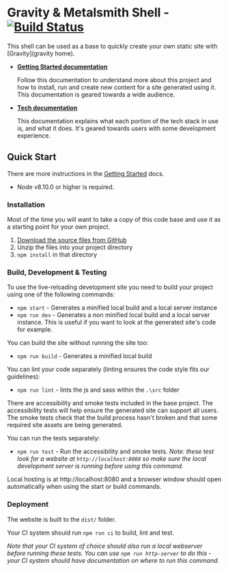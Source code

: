 # Gravity & Metalsmith Shell - [![Build Status][buildstatus image]][buildstatus url]

This shell can be used as a base to quickly create your own static site with [Gravity](gravity home).

- **[Getting Started documentation][gettingstarted docs]**
  
  Follow this documentation to understand more about this project and how to install, run and create new content for a
  site generated using it. This documentation is geared towards a wide audience.

- **[Tech documentation][tech docs]**

  This documentation explains what each portion of the tech stack in use is, and what it does. It's geared towards users
  with some development experience.

## Quick Start

There are more instructions in the [Getting Started][gettingstarted docs] docs.

- Node v8.10.0 or higher is required.


### Installation

Most of the time you will want to take a copy of this code base and use it as a starting point for your own project.

1. [Download the source files from GitHub][download]
1. Unzip the files into your project directory
1. `npm install` in that directory

### Build, Development & Testing

To use the live-reloading development site you need to build your project using one of the following commands:

- `npm start` - Generates a minified local build and a local server instance
- `npm run dev` - Generates a non minified local build and a local server instance. This is useful if you want to look
  at the generated site's code for example.

You can build the site without running the site too:
- `npm run build` - Generates a minified local build

You can lint your code separately (linting ensures the code style fits our guidelines):

- `npm run lint` - lints the js and sass within the `.\src` folder

There are accessibility and smoke tests included in the base project.
The accessibility tests will help ensure the generated site can support all users.
The smoke tests check that the build process hasn't broken and that some required site assets are being generated.

You can run the tests separately:

- `npm run test` - Run the accessibility and smoke tests. *Note: these test look for a website at
`http://localhost:8080` so make sure the local development server is running before using this command.*

Local hosting is at http://localhost:8080 and a browser window should open automatically when using the start or build
commands.

### Deployment

The website is built to the `dist/` folder.

Your CI system should run `npm run ci` to build, lint and test.

*Note that your CI system of choice should also run a local webserver before running these tests. You can use `npm run
http-server` to do this - your CI system should have documentation on where to run this command.*  

[gravity home]: https://github.com/buildit/gravity-ui-sass
[gettingstarted docs]: getting-started.md
[tech docs]: tech.md
[download]: https://github.com/buildit/gravity-metalsmith-shell/archive/master.zip
[buildstatus image]: https://travis-ci.org/buildit/gravity-metalsmith-shell.svg?branch=master
[buildstatus url]: https://travis-ci.org/buildit/gravity-metalsmith-shell